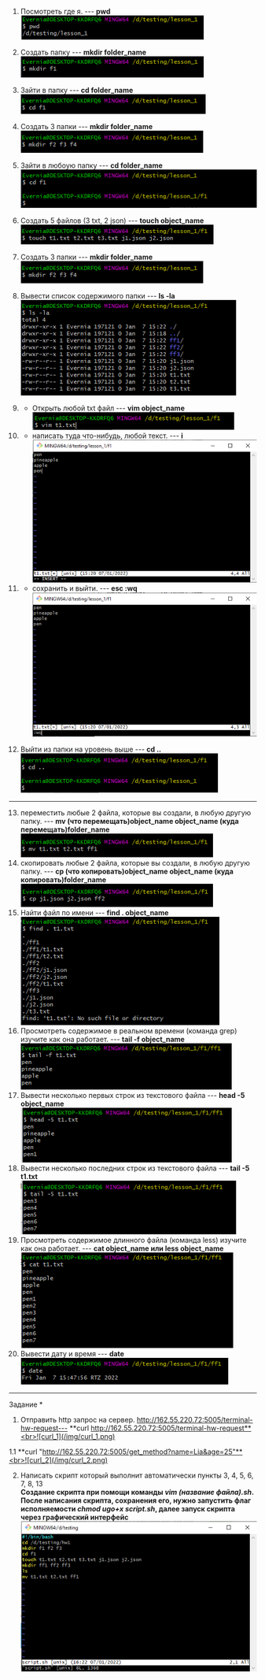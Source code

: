 1. Посмотреть где я. --- **pwd**<br>
![pwd](/img/pwd.png)<br>

2. Создать папку --- **mkdir folder_name**<br>
![mkdir_f1](/img/mkdir_f1.png)<br>

3. Зайти в папку --- **cd folder_name**<br>
![cd_f1](/img/cd_f1.png)<br>
4. Создать 3 папки --- **mkdir folder_name**<br>![mkdir_f2_f3_f4](/img/mkdir_f2_f3_f4.png)<br>
5. Зайти в любоую папку --- **cd folder_name**<br>![cd_f1_2](/img/cd_f1_2.png)<br>
6. Создать 5 файлов (3 txt, 2 json) --- **touch object_name**<br>![touch](/img/touch.png)<br>
7. Создать 3 папки --- **mkdir folder_name**<br>![mkdir_f2_f3_f4](/img/mkdir_f2_f3_f4.png)<br>
8. Вывести список содержимого папки --- **ls -la**<br>![ls_-la](/img/ls_-la.png)<br>
9. + Открыть любой txt файл --- **vim object_name**<br>![vim_t1](/img/vim_t1.png)<br>
10. + написать туда что-нибудь, любой текст. --- **i**<br>![i](/img/i.png)<br>
11. + сохранить и выйти. --- **esc :wq**<br>![escwq](/img/escwq.png)<br>
12. Выйти из папки на уровень выше --- **cd ..**<br>![cd_..](/img/cd_...png)<br>

---

13. переместить любые 2 файла, которые вы создали, в любую другую папку. --- **mv (что перемещать)object_name object_name (куда перемещать)folder_name**<br>![mv](/img/mv.png)<br>
14. скопировать любые 2 файла, которые вы создали, в любую другую папку. --- **cp (что копировать)object_name object_name (куда копировать)folder_name**<br>![cp](/img/cp.png)<br>
15. Найти файл по имени --- **find . object_name**<br>![find](/img/find.png)<br>
16. Просмотреть содержимое в реальном времени (команда grep) изучите как она работает. --- **tail -f object_name**<br>![tail](/img/tail.png)<br>
17. Вывести несколько первых строк из текстового файла --- **head -5 object_name**<br>![head](/img/head.png)<br>
18. Вывести несколько последних строк из текстового файла --- **tail -5 t1.txt**<br>![tail_-5](/img/tail_-5.png)<br>
19. Просмотреть содержимое длинного файла (команда less) изучите как она работает. --- **cat object_name или less object_name**<br>![cat](/img/cat.png)<br>
20. Вывести дату и время --- **date**<br>![date](/img/date.png)<br>

---

Задание *
1) Отправить http запрос на сервер. http://162.55.220.72:5005/terminal-hw-request--- **curl http://162.55.220.72:5005/terminal-hw-request**<br>![curl_1](/img/curl_1.png)<br>


1.1 **curl "http://162.55.220.72:5005/get_method?name=Lia&age=25"**<br>![curl_2](/img/curl_2.png)<br>

2) Написать скрипт который выполнит автоматически пункты 3, 4, 5, 6, 7, 8, 13<br> **Создание скрипта при помощи команды *vim (название файла).sh*. После написания скрипта, сохранения его, нужно запустить флаг исполняемости *chmod ugo+x script.sh*, далее запуск скрипта через графический интерфейс**<br>![vim_script](/img/vim_script.png)<br>
